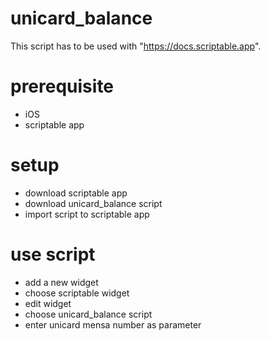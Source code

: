 # unicard_balance
This script has to be used with "https://docs.scriptable.app".

# prerequisite
-	iOS
-	scriptable app

# setup
- download scriptable app
- download unicard_balance script
- import script to scriptable app

# use script
- add a new widget
- choose scriptable widget
- edit widget
- choose unicard_balance script
- enter unicard mensa number as parameter

